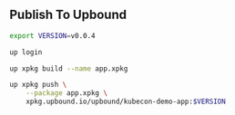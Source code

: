 ## Publish To Upbound

```bash
export VERSION=v0.0.4

up login

up xpkg build --name app.xpkg

up xpkg push \
    --package app.xpkg \
    xpkg.upbound.io/upbound/kubecon-demo-app:$VERSION
```
